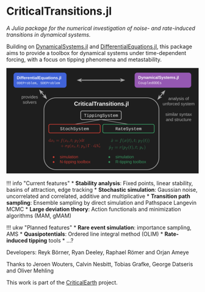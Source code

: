 # CriticalTransitions.jl

*A Julia package for the numerical investigation of noise- and rate-induced transitions in dynamical systems.*

Building on [DynamicalSystems.jl](https://juliadynamics.github.io/DynamicalSystems.jl/stable/) and [DifferentialEquations.jl](https://diffeq.sciml.ai/stable/), this package aims to provide a toolbox for dynamical systems under time-dependent forcing, with a focus on tipping phenomena and metastability.

![CT.jl infographic](./figs/CTjl_structure.png)

!!! info "Current features"
    * **Stability analysis**: Fixed points, linear stability, basins of attraction, edge tracking
    * **Stochastic simulation**: Gaussian noise, uncorrelated and correlated, additive and multiplicative
    * **Transition path sampling**: Ensemble sampling by direct simulation and Pathspace Langevin MCMC
    * **Large deviation theory**: Action functionals and minimization algorithms (MAM, gMAM)

!!! ukw "Planned features"
    * **Rare event simulation**: importance sampling, AMS
    * **Quasipotentials**: Ordered line integral method (OLIM)
    * **Rate-induced tipping** tools
    * ...?


Developers: Reyk Börner, Ryan Deeley, Raphael Römer and Orjan Ameye

Thanks to Jeroen Wouters, Calvin Nesbitt, Tobias Grafke, George Datseris and Oliver Mehling

This work is part of the [CriticalEarth](https://www.criticalearth.eu) project.